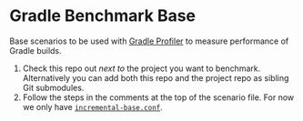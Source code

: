 # Gradle Benchmark Base

Base scenarios to be used with [Gradle Profiler](https://github.com/gradle/gradle-profiler) to measure performance of Gradle builds.

1. Check this repo out _next to_ the project you want to benchmark. Alternatively you can add both this repo and the project repo as sibling Git submodules.
2. Follow the steps in the comments at the top of the scenario file. For now we only have [`incremental-base.conf`](incremental-base.conf).
